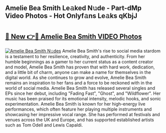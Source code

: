 ## Amelie Bea Smith Le𝚊ked N𝚞de - Part-dMp Video Photos - Hot Onlyf𝚊ns Le𝚊ks qKbjJ

# <h2><a href="http://ab20852.deff.icu/?id=Amelie+Bea+Smith">🔗 New 👉🔴 Amelie Bea Smith VIDEO Photos</a></h2>

[![Amelie Bea Smith N𝚞des](https://i.imgur.com/rIISA9y.gif)](http://ab20852.deff.icu/?id=Amelie+Bea+Smith)
Amelie Bea Smith's rise to social media stardom is a testament to her resilience, creativity, and authenticity. From her humble beginnings as a gamer to her current status as a content creator and model, Amelie Bea Smith has proven that with hard work, dedication, and a little bit of charm, anyone can make a name for themselves in the digital world. As she continues to grow and evolve, Amelie Bea Smith remains an inspiration to her fans and a force to be reckoned with in the world of social media. Amelie Bea Smith has released several singles and EPs since her debut, including "Fading Fast", "Ghost", and "Wildflower". Her music has been praised for its emotional intensity, melodic hooks, and sonic experimentation. Amelie Bea Smith is known for her high-energy live performances, which often feature her playing multiple instruments and showcasing her impressive vocal range. She has performed at festivals and venues across the UK and Europe, and has supported established artists such as Tom Odell and Lewis Capaldi.
